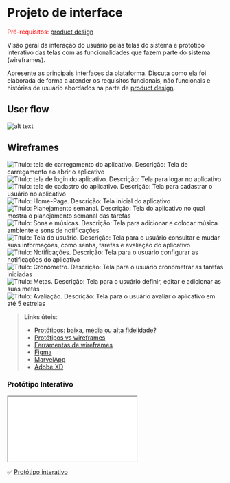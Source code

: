 
# Projeto de interface

<span style="color:red">Pré-requisitos: <a href="03-Product-design.md"> product design</a></span>

 Visão geral da interação do usuário pelas telas do sistema e protótipo interativo das telas com as funcionalidades que fazem parte do sistema (wireframes).

 Apresente as principais interfaces da plataforma. Discuta como ela foi elaborada de forma a atender os requisitos funcionais, não funcionais e histórias de usuário abordados na parte de <a href="03-Product-design.md"> product design</a></span>.

 ## User flow


![alt text](<images/Fluxo de usuário.png>)




## Wireframes

![Título: tela de carregamento do aplicativo. Descrição: Tela de carregamento ao abrir o aplicativo ](images/logo.png)
![Título: tela de login do aplicativo. Descrição: Tela para logar no aplicativo](<images/tela login.png>)
![Título: tela de cadastro do aplicativo. Descrição: Tela para cadastrar o usuário no aplicativo](images/Cadastro.png)
![Título: Home-Page. Descrição: Tela inicial do aplicativo](images/home-page.png)
![Título: Planejamento semanal. Descrição: Tela do aplicativo no qual mostra o planejamento semanal das tarefas](images/planejamento-semanal.png)
![Título: Sons e músicas. Descrição: Tela para adicionar e colocar música ambiente e sons de notificações](<images/sons e música.png>)
![Título: Tela do usuário. Descrição: Tela para o usuário consultar e mudar suas informações, como senha, tarefas e avaliação do aplicativo](images/Usuário.png)
![Título: Notificações. Descrição: Tela para o usuário configurar as notificações do aplicativo](images/Notificações.png)
![Título: Cronômetro. Descrição: Tela para o usuário cronometrar as tarefas iniciadas](images/Cronometro.png)
![Título: Metas. Descrição: Tela para o usuário definir, editar e adicionar as suas metas](images/Metas.png)
![Título: Avaliação. Descrição: Tela para o usuário avaliar o aplicativo em até 5 estrelas](images/Avaliacao.png)






 
> **Links úteis**:
> - [Protótipos: baixa, média ou alta fidelidade?](https://medium.com/ladies-that-ux-br/prot%C3%B3tipos-baixa-m%C3%A9dia-ou-alta-fidelidade-71d897559135)
> - [Protótipos vs wireframes](https://www.nngroup.com/videos/prototypes-vs-wireframes-ux-projects/)
> - [Ferramentas de wireframes](https://rockcontent.com/blog/wireframes/)
> - [Figma](https://www.figma.com/)
> - [MarvelApp](https://marvelapp.com/developers/documentation/tutorials/)
> - [Adobe XD](https://www.adobe.com/br/products/xd.html#scroll)


### Protótipo Interativo


<iframe src=”docs/images/Iframe.mp4” allow=”accelerometer; fullscreen; gyroscope; midi”> </iframe>

✅ [Protótipo interativo](https://www.figma.com/proto/6XQFY8oyfAkyrj5PYyrovW/protótipo-interativo?node-id=1-2&t=Ahj1ocssFcL21f0l-1)  